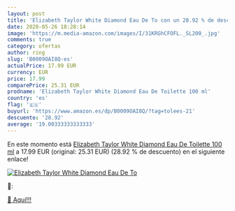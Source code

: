 ```yaml
---
layout: post
title: 'Elizabeth Taylor White Diamond Eau De To con un 28.92 % de descuento'
date: 2020-05-26 18:28:14
image: 'https://m.media-amazon.com/images/I/31KRGhCFOFL._SL200_.jpg'
comments: true
category: ofertas
author: ring
slug: 'B0009OAI8Q-es'
actualPrice: 17.99 EUR
currency: EUR
price: 17.99
comparePrice: 25.31 EUR
prodname: 'Elizabeth Taylor White Diamond Eau De Toilette 100 ml'
country: 'es'
flag: '🇪🇸'
buyurl: 'https://www.amazon.es/dp/B0009OAI8Q/?tag=tolees-21'
descuento: '28.92'
average: '19.00333333333333'
---
```


En este momento está [Elizabeth Taylor White Diamond Eau De Toilette 100 ml](https://www.amazon.es/dp/B0009OAI8Q/?tag=tolees-21) a 17.99 EUR (original: 25.31 EUR) (28.92 %  de descuento) en el siguiente enlace!

[![Elizabeth Taylor White Diamond Eau De To](https://m.media-amazon.com/images/I/31KRGhCFOFL._SL200_.jpg)](https://www.amazon.es/dp/B0009OAI8Q/?tag=tolees-21)

🔎:


[🛒 Aquí!!!](https://www.amazon.es/dp/B0009OAI8Q/?tag=tolees-21)
